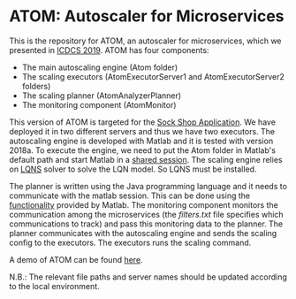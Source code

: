 # ATOM: Autoscaler for Microservices

This is the repository for ATOM, an autoscaler for microservices, which we presented in [ICDCS 2019](https://ieeexplore.ieee.org/document/8884900). ATOM has four components:
+ The main autoscaling engine (Atom folder)
+ The scaling executors (AtomExecutorServer1 and AtomExecutorServer2 folders)
+ The scaling planner (AtomAnalyzerPlanner)
+ The monitoring component (AtomMonitor)

This version of ATOM is targeted for the [Sock Shop Application](https://microservices-demo.github.io/). We have deployed it in two different servers and thus we have two executors. The autoscaling engine is developed with Matlab and it is tested with version 2018a. To execute the engine, we need to put the Atom folder in Matlab's default path and start Matlab in a [shared session](https://www.mathworks.com/help/matlab/ref/matlab.engine.shareengine.html). The scaling engine relies on [LQNS](http://www.sce.carleton.ca/rads/lqns/) solver to solve the LQN model. So LQNS must be installed.

The planner is written using the Java programming language and it needs to communicate with the matlab session. This can be done using the [functionality](https://www.mathworks.com/help/matlab/matlab_external/setup-environment.html) provided by Matlab. The monitoring component monitors the communication among the microservices (the *filters.txt* file specifies which communications to track) and pass this monitoring data to the planner. The planner communicates with the autoscaling engine and sends the scaling config to the executors. The executors runs the scaling command.

A demo of ATOM can be found [here](https://www.youtube.com/watch?v=67JAc49afWw).

N.B.: The relevant file paths and server names should be updated according to the local environment.
